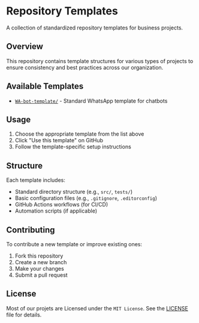 # Repository Templates

A collection of standardized repository templates for business projects.

## Overview

This repository contains template structures for various types of projects to ensure consistency and best practices across our organization.

## Available Templates

- [`WA-bot-template/`](https://github.com/Kitsune-Studios/WA-bot-template/) - Standard WhatsApp template for chatbots

## Usage

1. Choose the appropriate template from the list above
2. Click "Use this template" on GitHub
3. Follow the template-specific setup instructions

## Structure

Each template includes:

- Standard directory structure (e.g., `src/`, `tests/`)
- Basic configuration files (e.g., `.gitignore`, `.editorconfig`)
- GitHub Actions workflows (for CI/CD)
- Automation scripts (if applicable)

## Contributing

To contribute a new template or improve existing ones:

1. Fork this repository
2. Create a new branch
3. Make your changes
4. Submit a pull request

## License

Most of our projets are Licensed under the `MIT License`. See the [LICENSE](LICENSE) file for details.